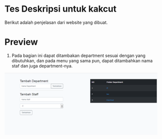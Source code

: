 Tes Deskripsi untuk kakcut
================================================
Berikut adalah penjelasan dari website yang dibuat.

Preview
=======

1.	Pada bagian ini dapat ditambakan department sesuai dengan yang dibutuhkan, dan pada menu yang sama pun, dapat ditambahkan nama staf dan juga department-nya.

![Gambar 1.](Foto/1.png)
